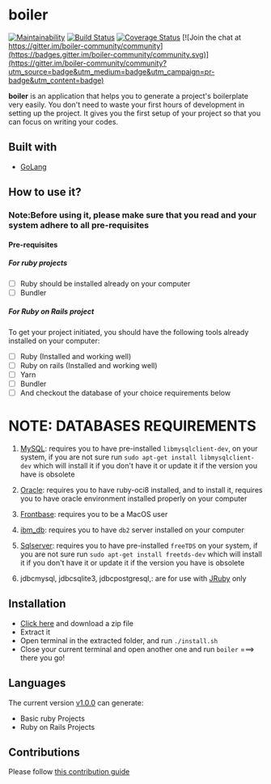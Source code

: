 # boiler
[![Maintainability](https://api.codeclimate.com/v1/badges/0ef5f6e9398a22c4b5ee/maintainability)](https://codeclimate.com/github/descholar-ceo/boiler/maintainability) [![Build Status](https://travis-ci.org/descholar-ceo/boiler.svg?branch=develop)](https://travis-ci.org/descholar-ceo/boiler)  [![Coverage Status](https://coveralls.io/repos/github/descholar-ceo/boiler/badge.svg?branch=develop)](https://coveralls.io/github/descholar-ceo/boiler?branch=develop) [![Join the chat at https://gitter.im/boiler-community/community](https://badges.gitter.im/boiler-community/community.svg)](https://gitter.im/boiler-community/community?utm_source=badge&utm_medium=badge&utm_campaign=pr-badge&utm_content=badge)

__boiler__ is an application that helps you to generate a project's boilerplate very easily. You don't need to waste your first hours of development in setting up the project. It gives you the first setup of your project so that you can focus on writing your codes.

## Built with
- [GoLang](https://golang.org/)

## How to use it?

### Note:Before using it, please make sure that you read and your system adhere to all pre-requisites

#### Pre-requisites
##### For ruby projects
- [ ] Ruby should be installed already on your computer
- [ ] Bundler

##### For Ruby on Rails project
To get your project initiated, you should have the following tools already installed on your computer:
- [ ] Ruby (Installed and working well)
- [ ] Ruby on rails (Installed and working well)
- [ ] Yarn
- [ ] Bundler
- [ ] And checkout the database of your choice requirements below

 # NOTE: DATABASES REQUIREMENTS
1. [MySQL](https://www.mysql.com/): requires you to have pre-installed `libmysqlclient-dev`, on your system, if you are not sure run `sudo apt-get install libmysqlclient-dev` which will install it if you don't have it or update it if the version you have is obsolete

1. [Oracle](https://www.oracle.com/database/technologies/): requires you to have ruby-oci8 installed, and to install it, requires you to have oracle environment installed properly on your computer

1. [Frontbase](http://www.frontbase.com/cgi-bin/WebObjects/FBWebSite): requires you to be a MacOS user

1. [ibm_db](https://www.ibm.com/support/knowledgecenter/hr/SSEPGG_9.7.0/com.ibm.db2.luw.qb.server.doc/doc/t0008875.html): requires you to have `db2` server installed on your computer

1. [Sqlserver](https://www.microsoft.com/en-us/sql-server/sql-server-downloads): requires you to have pre-installed `freeTDS` on your system, 
if you are not sure run `sudo apt-get install freetds-dev` which will install it if you don't have it or update it if the version you have is obsolete

1. jdbcmysql, jdbcsqlite3, jdbcpostgresql,: are for use with [JRuby](https://www.jruby.org/) only

## Installation
- [Click here](https://github.com/descholar-ceo/boiler/releases/tag/v1.0.0-beta.3) and download a zip file
- Extract it
- Open terminal in the extracted folder, and run `./install.sh`
- Close your current terminal and open another one and run `boiler` ===> there you go!

## Languages
The current version [v1.0.0]() can generate:
- Basic ruby Projects
- Ruby on Rails Projects

## Contributions
Please follow [this contribution guide](https://github.com/descholar-ceo/boiler/blob/make-a-new-release/CONTRIBUTING.md)
